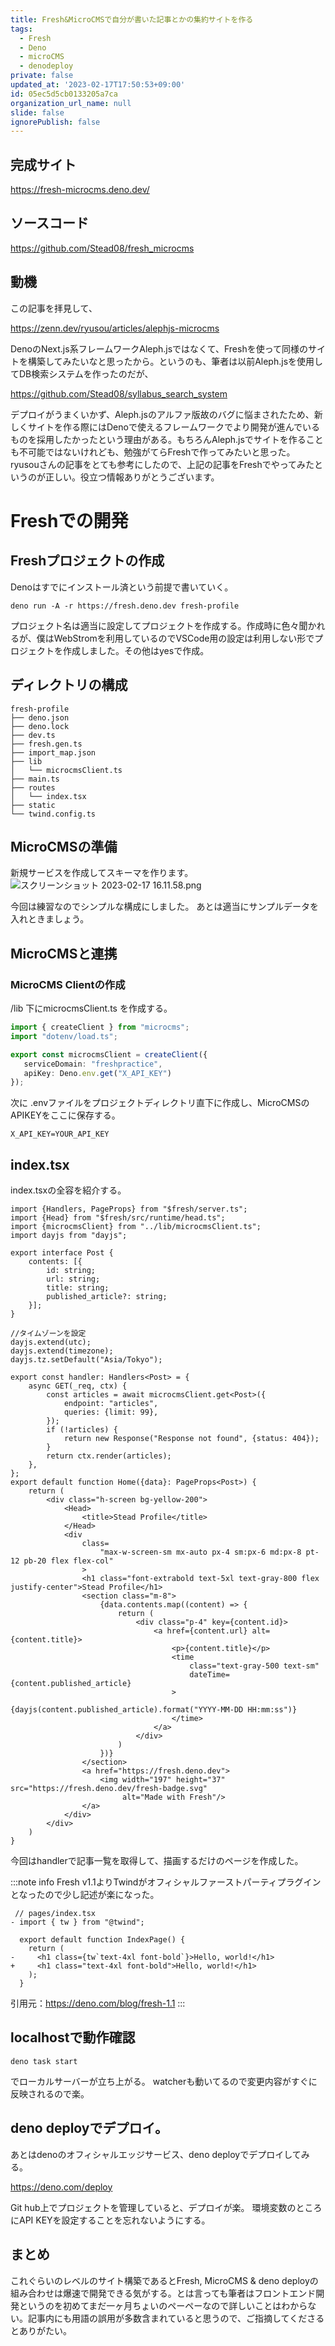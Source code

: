 ```yaml
---
title: Fresh&MicroCMSで自分が書いた記事とかの集約サイトを作る
tags:
  - Fresh
  - Deno
  - microCMS
  - denodeploy
private: false
updated_at: '2023-02-17T17:50:53+09:00'
id: 05ec5d5cb0133205a7ca
organization_url_name: null
slide: false
ignorePublish: false
---
```


## 完成サイト

https://fresh-microcms.deno.dev/

## ソースコード

https://github.com/Stead08/fresh_microcms

## 動機
この記事を拝見して、

https://zenn.dev/ryusou/articles/alephjs-microcms

DenoのNext.js系フレームワークAleph.jsではなくて、Freshを使って同様のサイトを構築してみたいなと思ったから。というのも、筆者は以前Aleph.jsを使用してDB検索システムを作ったのだが、

https://github.com/Stead08/syllabus_search_system

デプロイがうまくいかず、Aleph.jsのアルファ版故のバグに悩まされたため、新しくサイトを作る際にはDenoで使えるフレームワークでより開発が進んでいるものを採用したかったという理由がある。もちろんAleph.jsでサイトを作ることも不可能ではないけれども、勉強がてらFreshで作ってみたいと思った。
ryusouさんの記事をとても参考にしたので、上記の記事をFreshでやってみたというのが正しい。役立つ情報ありがとうございます。

# Freshでの開発
## Freshプロジェクトの作成
Denoはすでにインストール済という前提で書いていく。
```
deno run -A -r https://fresh.deno.dev fresh-profile
```
プロジェクト名は適当に設定してプロジェクトを作成する。作成時に色々聞かれるが、僕はWebStromを利用しているのでVSCode用の設定は利用しない形でプロジェクトを作成しました。その他はyesで作成。

## ディレクトリの構成
```
fresh-profile
├── deno.json
├── deno.lock
├── dev.ts
├── fresh.gen.ts
├── import_map.json
├── lib
│   └── microcmsClient.ts
├── main.ts
├── routes
│   └── index.tsx
├── static
└── twind.config.ts
```


## MicroCMSの準備
新規サービスを作成してスキーマを作ります。
![スクリーンショット 2023-02-17 16.11.58.png](https://qiita-image-store.s3.ap-northeast-1.amazonaws.com/0/687149/f84746ee-59c6-5e80-9973-41e5d5e1dab6.png)

今回は練習なのでシンプルな構成にしました。
あとは適当にサンプルデータを入れときましょう。

## MicroCMSと連携

### MicroCMS Clientの作成
/lib 下にmicrocmsClient.ts を作成する。
 ```typescript:microcmsClient.ts
import { createClient } from "microcms";
import "dotenv/load.ts";

export const microcmsClient = createClient({
    serviceDomain: "freshpractice",
    apiKey: Deno.env.get("X_API_KEY")
});
```
次に .envファイルをプロジェクトディレクトリ直下に作成し、MicroCMSのAPIKEYをここに保存する。
```.env
X_API_KEY=YOUR_API_KEY
```
## index.tsx
index.tsxの全容を紹介する。

```typescript:index.tsx
import {Handlers, PageProps} from "$fresh/server.ts";
import {Head} from "$fresh/src/runtime/head.ts";
import {microcmsClient} from "../lib/microcmsClient.ts";
import dayjs from "dayjs";

export interface Post {
    contents: [{
        id: string;
        url: string;
        title: string;
        published_article?: string;
    }];
}

//タイムゾーンを設定
dayjs.extend(utc);
dayjs.extend(timezone);
dayjs.tz.setDefault("Asia/Tokyo");

export const handler: Handlers<Post> = {
    async GET(_req, ctx) {
        const articles = await microcmsClient.get<Post>({
            endpoint: "articles",
            queries: {limit: 99},
        });
        if (!articles) {
            return new Response("Response not found", {status: 404});
        }
        return ctx.render(articles);
    },
};
export default function Home({data}: PageProps<Post>) {
    return (
        <div class="h-screen bg-yellow-200">
            <Head>
                <title>Stead Profile</title>
            </Head>
            <div
                class=
                    "max-w-screen-sm mx-auto px-4 sm:px-6 md:px-8 pt-12 pb-20 flex flex-col"
                >
                <h1 class="font-extrabold text-5xl text-gray-800 flex justify-center">Stead Profile</h1>
                <section class="m-8">
                    {data.contents.map((content) => {
                        return (
                            <div class="p-4" key={content.id}>
                                <a href={content.url} alt={content.title}>
                                    <p>{content.title}</p>
                                    <time
                                        class="text-gray-500 text-sm"
                                        dateTime={content.published_article}
                                    >
                                        {dayjs(content.published_article).format("YYYY-MM-DD HH:mm:ss")}
                                    </time>
                                </a>
                            </div>
                        )
                    })}
                </section>
                <a href="https://fresh.deno.dev">
                    <img width="197" height="37" src="https://fresh.deno.dev/fresh-badge.svg"
                         alt="Made with Fresh"/>
                </a>
            </div>
        </div>
    )
}

```

今回はhandlerで記事一覧を取得して、描画するだけのページを作成した。

:::note info
Fresh v1.1よりTwindがオフィシャルファーストパーティプラグインとなったので少し記述が楽になった。
```diff_typescript
 // pages/index.tsx
- import { tw } from "@twind";

  export default function IndexPage() {
    return (
-     <h1 class={tw`text-4xl font-bold`}>Hello, world!</h1>
+     <h1 class="text-4xl font-bold">Hello, world!</h1>
    );
  }
```
引用元：https://deno.com/blog/fresh-1.1
:::

## localhostで動作確認
```
deno task start
```
でローカルサーバーが立ち上がる。
watcherも動いてるので変更内容がすぐに反映されるので楽。

## deno deployでデプロイ。
あとはdenoのオフィシャルエッジサービス、deno deployでデプロイしてみる。

https://deno.com/deploy

Git hub上でプロジェクトを管理していると、デプロイが楽。
環境変数のところにAPI KEYを設定することを忘れないようにする。

## まとめ
これぐらいのレベルのサイト構築であるとFresh, MicroCMS & deno deployの組み合わせは爆速で開発できる気がする。とは言っても筆者はフロントエンド開発というのを初めてまだ一ヶ月ちょいのペーペーなので詳しいことはわからない。記事内にも用語の誤用が多数含まれていると思うので、ご指摘してくださるとありがたい。
